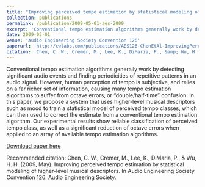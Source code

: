 ```yaml
---
title: "Improving perceived tempo estimation by statistical modeling of higher-level musical descriptors"
collection: publications
permalink: /publication/2009-05-01-aes-2009
excerpt: 'Conventional tempo estimation algorithms generally work by detecting significant audio events and finding periodicities of repetitive patterns in an audio signal. However, human perception of tempo is subjective, and relies on a far richer set of information, causing many tempo estimation algorithms to suffer from octave errors, or “double/half-time” confusion. In this paper, we propose a system that uses higher-level musical descriptors such as mood to train a statistical model of perceived tempo classes, which can then used to correct the estimate from a conventional tempo estimation algorithm. Our experimental results show reliable classification of perceived tempo class, as well as a significant reduction of octave errors when applied to an array of available tempo estimation algorithms.'
date: 2009-05-01
venue: 'Audio Engineering Society Convention 126'
paperurl: 'http://cwlabs.com/publications/AES126-ChenEtAl-ImprovingPerceivedTempoEstimation.pdf'
citation: 'Chen, C. W., Cremer, M., Lee, K., DiMaria, P., &amp; Wu, H. H. (2009, May). Improving perceived tempo estimation by statistical modeling of higher-level musical descriptors. In Audio Engineering Society Convention 126. Audio Engineering Society.'
---
```

Conventional tempo estimation algorithms generally work by detecting significant audio events and finding periodicities of repetitive patterns in an audio signal. However, human perception of tempo is subjective, and relies on a far richer set of information, causing many tempo estimation algorithms to suffer from octave errors, or “double/half-time” confusion. In this paper, we propose a system that uses higher-level musical descriptors such as mood to train a statistical model of perceived tempo classes, which can then used to correct the estimate from a conventional tempo estimation algorithm. Our experimental results show reliable classification of perceived tempo class, as well as a significant reduction of octave errors when applied to an array of available tempo estimation algorithms.

[Download paper here](http://cwlabs.com/publications/AES126-ChenEtAl-ImprovingPerceivedTempoEstimation.pdf)

Recommended citation: Chen, C. W., Cremer, M., Lee, K., DiMaria, P., & Wu, H. H. (2009, May). Improving perceived tempo estimation by statistical modeling of higher-level musical descriptors. In Audio Engineering Society Convention 126. Audio Engineering Society.